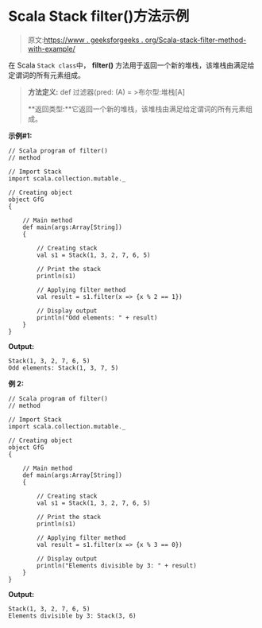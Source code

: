# Scala Stack filter()方法示例

> 原文:[https://www . geeksforgeeks . org/Scala-stack-filter-method-with-example/](https://www.geeksforgeeks.org/scala-stack-filter-method-with-example/)

在 Scala `Stack class`中， **filter()** 方法用于返回一个新的堆栈，该堆栈由满足给定谓词的所有元素组成。

> **方法定义:** def 过滤器(pred: (A) = >布尔型:堆栈[A]
> 
> **返回类型:**它返回一个新的堆栈，该堆栈由满足给定谓词的所有元素组成。

**示例#1:**

```
// Scala program of filter() 
// method 

// Import Stack 
import scala.collection.mutable._

// Creating object 
object GfG 
{ 

    // Main method 
    def main(args:Array[String]) 
    { 

        // Creating stack  
        val s1 = Stack(1, 3, 2, 7, 6, 5)  

        // Print the stack
        println(s1)

        // Applying filter method  
        val result = s1.filter(x => {x % 2 == 1}) 

        // Display output
        println("Odd elements: " + result)
    } 
} 
```

**Output:**

```
Stack(1, 3, 2, 7, 6, 5)
Odd elements: Stack(1, 3, 7, 5)

```

**例 2:**

```
// Scala program of filter() 
// method 

// Import Stack 
import scala.collection.mutable._

// Creating object 
object GfG 
{ 

    // Main method 
    def main(args:Array[String]) 
    { 

        // Creating stack  
        val s1 = Stack(1, 3, 2, 7, 6, 5)  

        // Print the stack
        println(s1)

        // Applying filter method  
        val result = s1.filter(x => {x % 3 == 0}) 

        // Display output
        println("Elements divisible by 3: " + result)
    } 
} 
```

**Output:**

```
Stack(1, 3, 2, 7, 6, 5)
Elements divisible by 3: Stack(3, 6)

```